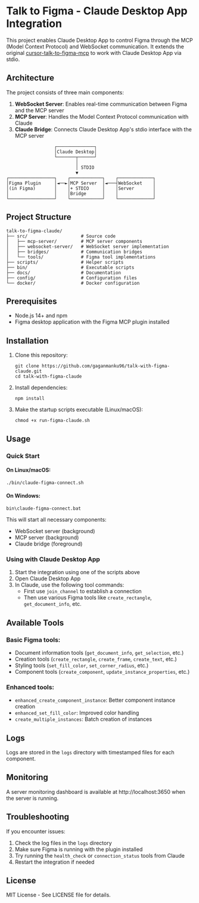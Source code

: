 # Talk to Figma - Claude Desktop App Integration

This project enables Claude Desktop App to control Figma through the MCP (Model Context Protocol) and WebSocket communication. It extends the original [cursor-talk-to-figma-mcp](https://github.com/sonnylazuardi/cursor-talk-to-figma-mcp) to work with Claude Desktop App via stdio.

## Architecture

The project consists of three main components:

1. **WebSocket Server**: Enables real-time communication between Figma and the MCP server
2. **MCP Server**: Handles the Model Context Protocol communication with Claude
3. **Claude Bridge**: Connects Claude Desktop App's stdio interface with the MCP server

```
                  ┌──────────────┐
                  │Claude Desktop│
                  └───────┬──────┘
                          │
                          │ STDIO
                          ▼
┌─────────────────┐    ┌────────────┐    ┌─────────────┐
│Figma Plugin     │◄──►│MCP Server  │◄───┤WebSocket    │
│(in Figma)       │    │+ STDIO     │    │Server       │
│                 │    │Bridge      │    │             │
└─────────────────┘    └────────────┘    └─────────────┘
```

## Project Structure

```
talk-to-figma-claude/
├── src/                    # Source code
│   ├── mcp-server/         # MCP server components
│   ├── websocket-server/   # WebSocket server implementation
│   ├── bridges/            # Communication bridges
│   └── tools/              # Figma tool implementations
├── scripts/                # Helper scripts
├── bin/                    # Executable scripts
├── docs/                   # Documentation
├── config/                 # Configuration files
└── docker/                 # Docker configuration
```

## Prerequisites

- Node.js 14+ and npm
- Figma desktop application with the Figma MCP plugin installed

## Installation

1. Clone this repository:
   ```
   git clone https://github.com/gaganmanku96/talk-with-figma-claude.git
   cd talk-with-figma-claude
   ```

2. Install dependencies:
   ```
   npm install
   ```

3. Make the startup scripts executable (Linux/macOS):
   ```
   chmod +x run-figma-claude.sh
   ```

## Usage

### Quick Start

#### On Linux/macOS:
```
./bin/claude-figma-connect.sh
```

#### On Windows:
```
bin\claude-figma-connect.bat
```

This will start all necessary components:
- WebSocket server (background)
- MCP server (background)
- Claude bridge (foreground)

### Using with Claude Desktop App

1. Start the integration using one of the scripts above
2. Open Claude Desktop App
3. In Claude, use the following tool commands:
   - First use `join_channel` to establish a connection
   - Then use various Figma tools like `create_rectangle`, `get_document_info`, etc.

## Available Tools

### Basic Figma tools:
- Document information tools (`get_document_info`, `get_selection`, etc.)
- Creation tools (`create_rectangle`, `create_frame`, `create_text`, etc.)
- Styling tools (`set_fill_color`, `set_corner_radius`, etc.)
- Component tools (`create_component`, `update_instance_properties`, etc.)

### Enhanced tools:
- `enhanced_create_component_instance`: Better component instance creation
- `enhanced_set_fill_color`: Improved color handling
- `create_multiple_instances`: Batch creation of instances

## Logs

Logs are stored in the `logs` directory with timestamped files for each component.

## Monitoring

A server monitoring dashboard is available at http://localhost:3650 when the server is running.

## Troubleshooting

If you encounter issues:

1. Check the log files in the `logs` directory
2. Make sure Figma is running with the plugin installed
3. Try running the `health_check` or `connection_status` tools from Claude
4. Restart the integration if needed

## License

MIT License - See LICENSE file for details.
